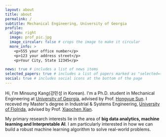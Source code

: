 ```yaml
---
layout: about
title: about
permalink: /
subtitle: Mechanical Engineering, University of Georgia
profile:
  align: right
  image: prof_pic.jpg
  image_circular: false # crops the image to make it circular
  more_info: >
    <p>555 your office number</p>
    <p>123 your address street</p>
    <p>Your City, State 12345</p>

news: true # includes a list of news items
selected_papers: true # includes a list of papers marked as "selected={true}"
social: true # includes social icons at the bottom of the page
---
```



Hi, I'm Minsung Kang(강민성 in Korean). I'm a Ph.D. student in Mechanical Engineering at <a href='https://www.uga.edu/'>University of Georgia</a>, advised by Prof. <a href='https://sites.google.com/view/hongyuesun/home?authuser=0'>Hongyue Sun</a>. I receved my Master's degree in Industrial & Systems Engineering, <a href='https://www.ufl.edu/'>University of Flolrida</a>, advised by Prof. <a href='https://www.ise.ufl.edu/xian/'>Xiaochen Xian</a>.

My primary research interests lie in the area of **big data analytics, machine learning and Interpretable AI**. I am particularly interested in how we can build a robust machine learning algorithm to solve real-world problems. 
